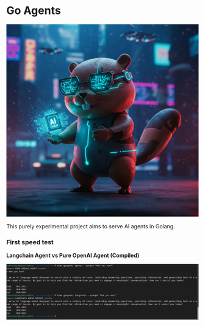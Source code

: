 # Go Agents

<img src="img/golang-cyberpunk.jpeg">

This purely experimental project aims to serve AI agents in Golang.

### First speed test

**Langchain Agent vs Pure OpenAI Agent (Compiled)**

<img src="img/speed-test-compiled.png">
